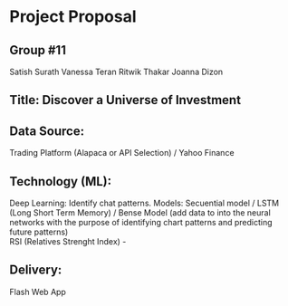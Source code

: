 # Project Proposal



## Group #11
Satish Surath
Vanessa Teran
Ritwik Thakar
Joanna Dizon


## Title: Discover a Universe of Investment


## Data Source: 
Trading Platform (Alapaca or API Selection) / Yahoo Finance


## Technology (ML):
Deep Learning: Identify chat patterns. 
Models: Secuential model / LSTM (Long Short Term Memory) / Bense Model (add data to into the neural networks with the purpose of identifying chart patterns and predicting future patterns)  
RSI (Relatives Strenght Index) - 

## Delivery:

Flash Web App

